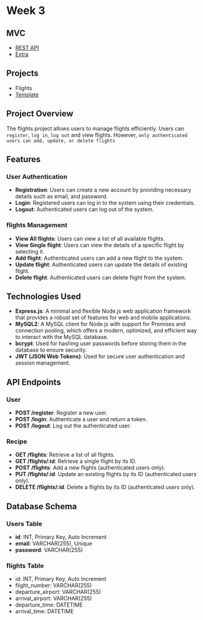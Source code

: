 # Week 3

## MVC

- [REST API](../09-rest-apis/README.md)
- [Extra](../10-extra/README.md)

## Projects

- Flights
- [Template](https://github.com/samirm00/express-mysql-template)

## Project Overview

The flights project allows users to manage flights efficiently.
Users can `register`, `log in`, `log out` and view flights.
However, `only authenticated users can add, update, or delete flights`

## Features

### User Authentication

- **Registration**: Users can create a new account by providing necessary details such as email, and password.
- **Login**: Registered users can log in to the system using their credentials.
- **Logout**: Authenticated users can log out of the system.

### flights Management

- **View All flights**: Users can view a list of all available flights.
- **View Single flight**: Users can view the details of a specific flight by selecting it.
- **Add flight**: Authenticated users can add a new flight to the system.
- **Update flight**: Authenticated users can update the details of existing flight.
- **Delete flight**: Authenticated users can delete flight from the system.

## Technologies Used

- **Express.js**: A minimal and flexible Node.js web application framework that provides a robust set of features for web and mobile applications.
- **MySQL2**: A MySQL client for Node.js with support for Promises and connection pooling, which offers a modern, optimized, and efficient way to interact with the MySQL database.
- **bcrypt**: Used for hashing user passwords before storing them in the database to ensure security.
- **JWT (JSON Web Tokens)**: Used for secure user authentication and session management.

## API Endpoints

### User 

- **POST /register**: Register a new user.
- **POST /login**: Authenticate a user and return a token.
- **POST /logout**: Log out the authenticated user.

### Recipe

- **GET /flights**: Retrieve a list of all flights.
- **GET /flights/:id**: Retrieve a single flight by its ID.
- **POST /flights**: Add a new flights (authenticated users only).
- **PUT /flights/:id**: Update an existing flights by its ID (authenticated users only).
- **DELETE /flights/:id**: Delete a flights by its ID (authenticated users only).

## Database Schema

### Users Table

- **id**: INT, Primary Key, Auto Increment
- **email**: VARCHAR(255), Unique
- **password**: VARCHAR(255)

### flights Table

- id: INT, Primary Key, Auto Increment
- flight_number: VARCHAR(255)
- departure_airport: VARCHAR(255)
- arrival_airport: VARCHAR(255)
- departure_time: DATETIME
- arrival_time: DATETIME
